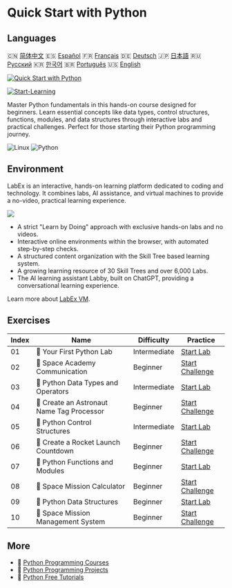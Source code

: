 # Quick Start with Python

## Languages

🇨🇳 [简体中文](README_zh.md) 🇪🇸 [Español](README_es.md) 🇫🇷 [Français](README_fr.md) 🇩🇪 [Deutsch](README_de.md) 🇯🇵 [日本語](README_ja.md) 🇷🇺 [Русский](README_ru.md) 🇰🇷 [한국어](README_ko.md) 🇧🇷 [Português](README_pt.md) 🇺🇸 [English](README.md) 

[![Quick Start with Python](https://cover-creator.labex.io/quick-start-with-python.png)](https://labex.io/courses/quick-start-with-python)

[![Start-Learning](https://img.shields.io/badge/Start-Learning-whitesmoke?style=for-the-badge)](https://labex.io/courses/quick-start-with-python)

Master Python fundamentals in this hands-on course designed for beginners. Learn essential concepts like data types, control structures, functions, modules, and data structures through interactive labs and practical challenges. Perfect for those starting their Python programming journey.

![Linux](https://img.shields.io/badge/Linux-whitesmoke?style=for-the-badge&logo=linux)
![Python](https://img.shields.io/badge/Python-whitesmoke?style=for-the-badge&logo=python)


## Environment

LabEx is an interactive, hands-on learning platform dedicated to coding and technology. It combines labs, AI assistance, and virtual machines to provide a no-video, practical learning experience.

![](https://tutorial-screenshot.getvm.io/images/vm-1725247253.png)

- A strict "Learn by Doing" approach with exclusive hands-on labs and no videos.
- Interactive online environments within the browser, with automated step-by-step checks.
- A structured content organization with the Skill Tree based learning system.
- A growing learning resource of 30 Skill Trees and over 6,000 Labs.
- The AI learning assistant Labby, built on ChatGPT, providing a conversational learning experience.

Learn more about [LabEx VM](https://support.labex.io/using-labex/virtual-machine).

## Exercises

|   Index | Name                                      | Difficulty   | Practice                                                                                                                      |
|---------|-------------------------------------------|--------------|-------------------------------------------------------------------------------------------------------------------------------|
|      01 | 📖 Your First Python Lab                  | Intermediate | <a target='_blank' href='https://labex.io/tutorials/python-your-first-python-lab-270256'>Start Lab</a>                        |
|      02 | 🎯 Space Academy Communication            | Beginner     | <a target='_blank' href='https://labex.io/tutorials/python-space-academy-communication-393069'>Start Challenge</a>            |
|      03 | 📖 Python Data Types and Operators        | Intermediate | <a target='_blank' href='https://labex.io/tutorials/python-python-data-types-and-operators-393077'>Start Lab</a>              |
|      04 | 🎯 Create an Astronaut Name Tag Processor | Beginner     | <a target='_blank' href='https://labex.io/tutorials/python-create-an-astronaut-name-tag-processor-393083'>Start Challenge</a> |
|      05 | 📖 Python Control Structures              | Intermediate | <a target='_blank' href='https://labex.io/tutorials/python-python-control-structures-393123'>Start Lab</a>                    |
|      06 | 🎯 Create a Rocket Launch Countdown       | Beginner     | <a target='_blank' href='https://labex.io/tutorials/python-create-a-rocket-launch-countdown-393128'>Start Challenge</a>       |
|      07 | 📖 Python Functions and Modules           | Beginner     | <a target='_blank' href='https://labex.io/tutorials/python-python-functions-and-modules-393141'>Start Lab</a>                 |
|      08 | 🎯 Space Mission Calculator               | Beginner     | <a target='_blank' href='https://labex.io/tutorials/python-space-mission-calculator-393156'>Start Challenge</a>               |
|      09 | 📖 Python Data Structures                 | Beginner     | <a target='_blank' href='https://labex.io/tutorials/python-python-data-structures-393168'>Start Lab</a>                       |
|      10 | 🎯 Space Mission Management System        | Beginner     | <a target='_blank' href='https://labex.io/tutorials/python-space-mission-management-system-393176'>Start Challenge</a>        |

## More

- 🔗 [Python Programming Courses](https://github.com/labex-labs/awesome-programming-courses)
- 🔗 [Python Programming Projects](https://github.com/labex-labs/awesome-programming-projects)
- 🔗 [Python Free Tutorials](https://github.com/labex-labs/python-free-tutorials)

